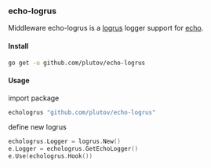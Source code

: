 ### echo-logrus

Middleware echo-logrus is a [logrus](https://github.com/sirupsen/logrus) logger support for [echo](https://github.com/labstack/echo).

#### Install

```sh
go get -u github.com/plutov/echo-logrus
```

#### Usage

import package

```go
echologrus "github.com/plutov/echo-logrus"
```

define new logrus

```go
echologrus.Logger = logrus.New()
e.Logger = echologrus.GetEchoLogger()
e.Use(echologrus.Hook())
```
